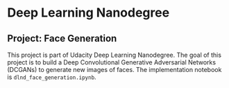 # Deep Learning Nanodegree

## Project: Face Generation

This project is part of Udacity Deep Learning Nanodegree. The goal of this project is to build a Deep Convolutional Generative Adversarial Networks (DCGANs) to generate new images of faces. The implementation notebook is `dlnd_face_generation.ipynb`.
